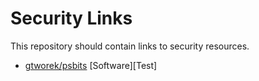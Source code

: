 # Security Links
This repository should contain links to security resources.

- [gtworek/psbits](https://github.com/gtworek/psbits) [Software][Test]
